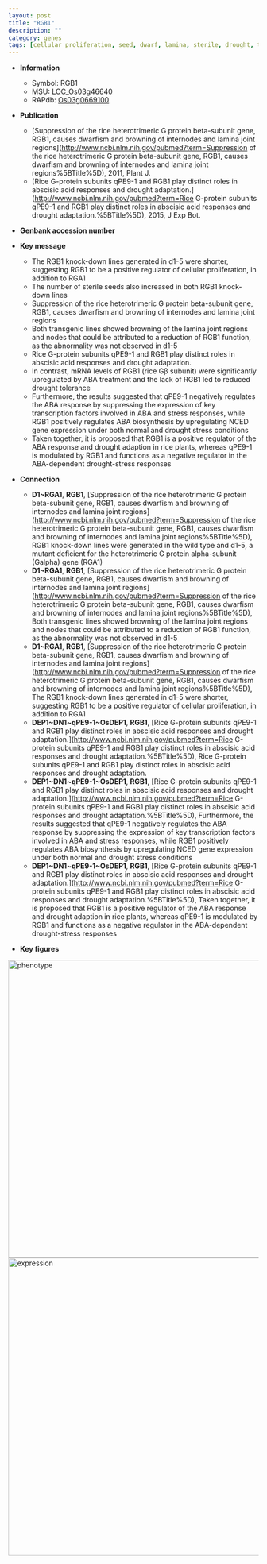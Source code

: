 ```yaml
---
layout: post
title: "RGB1"
description: ""
category: genes
tags: [cellular proliferation, seed, dwarf, lamina, sterile, drought, tolerance, transcription factor,  ABA , drought tolerance, stress, ABA, drought stress, drought stress , abscisic acid, stress response]
---
```


* **Information**  
    + Symbol: RGB1  
    + MSU: [LOC_Os03g46640](http://rice.plantbiology.msu.edu/cgi-bin/ORF_infopage.cgi?orf=LOC_Os03g46640)  
    + RAPdb: [Os03g0669100](http://rapdb.dna.affrc.go.jp/viewer/gbrowse_details/irgsp1?name=Os03g0669100)  

* **Publication**  
    + [Suppression of the rice heterotrimeric G protein beta-subunit gene, RGB1, causes dwarfism and browning of internodes and lamina joint regions](http://www.ncbi.nlm.nih.gov/pubmed?term=Suppression of the rice heterotrimeric G protein beta-subunit gene, RGB1, causes dwarfism and browning of internodes and lamina joint regions%5BTitle%5D), 2011, Plant J.
    + [Rice G-protein subunits qPE9-1 and RGB1 play distinct roles in abscisic acid responses and drought adaptation.](http://www.ncbi.nlm.nih.gov/pubmed?term=Rice G-protein subunits qPE9-1 and RGB1 play distinct roles in abscisic acid responses and drought adaptation.%5BTitle%5D), 2015, J Exp Bot.

* **Genbank accession number**  

* **Key message**  
    + The RGB1 knock-down lines generated in d1-5 were shorter, suggesting RGB1 to be a positive regulator of cellular proliferation, in addition to RGA1
    + The number of sterile seeds also increased in both RGB1 knock-down lines
    + Suppression of the rice heterotrimeric G protein beta-subunit gene, RGB1, causes dwarfism and browning of internodes and lamina joint regions
    + Both transgenic lines showed browning of the lamina joint regions and nodes that could be attributed to a reduction of RGB1 function, as the abnormality was not observed in d1-5
    + Rice G-protein subunits qPE9-1 and RGB1 play distinct roles in abscisic acid responses and drought adaptation.
    + In contrast, mRNA levels of RGB1 (rice Gβ subunit) were significantly upregulated by ABA treatment and the lack of RGB1 led to reduced drought tolerance
    + Furthermore, the results suggested that qPE9-1 negatively regulates the ABA response by suppressing the expression of key transcription factors involved in ABA and stress responses, while RGB1 positively regulates ABA biosynthesis by upregulating NCED gene expression under both normal and drought stress conditions
    + Taken together, it is proposed that RGB1 is a positive regulator of the ABA response and drought adaption in rice plants, whereas qPE9-1 is modulated by RGB1 and functions as a negative regulator in the ABA-dependent drought-stress responses

* **Connection**  
    + __D1~RGA1__, __RGB1__, [Suppression of the rice heterotrimeric G protein beta-subunit gene, RGB1, causes dwarfism and browning of internodes and lamina joint regions](http://www.ncbi.nlm.nih.gov/pubmed?term=Suppression of the rice heterotrimeric G protein beta-subunit gene, RGB1, causes dwarfism and browning of internodes and lamina joint regions%5BTitle%5D),  RGB1 knock-down lines were generated in the wild type and d1-5, a mutant deficient for the heterotrimeric G protein alpha-subunit (Galpha) gene (RGA1)
    + __D1~RGA1__, __RGB1__, [Suppression of the rice heterotrimeric G protein beta-subunit gene, RGB1, causes dwarfism and browning of internodes and lamina joint regions](http://www.ncbi.nlm.nih.gov/pubmed?term=Suppression of the rice heterotrimeric G protein beta-subunit gene, RGB1, causes dwarfism and browning of internodes and lamina joint regions%5BTitle%5D),  Both transgenic lines showed browning of the lamina joint regions and nodes that could be attributed to a reduction of RGB1 function, as the abnormality was not observed in d1-5
    + __D1~RGA1__, __RGB1__, [Suppression of the rice heterotrimeric G protein beta-subunit gene, RGB1, causes dwarfism and browning of internodes and lamina joint regions](http://www.ncbi.nlm.nih.gov/pubmed?term=Suppression of the rice heterotrimeric G protein beta-subunit gene, RGB1, causes dwarfism and browning of internodes and lamina joint regions%5BTitle%5D),  The RGB1 knock-down lines generated in d1-5 were shorter, suggesting RGB1 to be a positive regulator of cellular proliferation, in addition to RGA1
    + __DEP1~DN1~qPE9-1~OsDEP1__, __RGB1__, [Rice G-protein subunits qPE9-1 and RGB1 play distinct roles in abscisic acid responses and drought adaptation.](http://www.ncbi.nlm.nih.gov/pubmed?term=Rice G-protein subunits qPE9-1 and RGB1 play distinct roles in abscisic acid responses and drought adaptation.%5BTitle%5D), Rice G-protein subunits qPE9-1 and RGB1 play distinct roles in abscisic acid responses and drought adaptation.
    + __DEP1~DN1~qPE9-1~OsDEP1__, __RGB1__, [Rice G-protein subunits qPE9-1 and RGB1 play distinct roles in abscisic acid responses and drought adaptation.](http://www.ncbi.nlm.nih.gov/pubmed?term=Rice G-protein subunits qPE9-1 and RGB1 play distinct roles in abscisic acid responses and drought adaptation.%5BTitle%5D),  Furthermore, the results suggested that qPE9-1 negatively regulates the ABA response by suppressing the expression of key transcription factors involved in ABA and stress responses, while RGB1 positively regulates ABA biosynthesis by upregulating NCED gene expression under both normal and drought stress conditions
    + __DEP1~DN1~qPE9-1~OsDEP1__, __RGB1__, [Rice G-protein subunits qPE9-1 and RGB1 play distinct roles in abscisic acid responses and drought adaptation.](http://www.ncbi.nlm.nih.gov/pubmed?term=Rice G-protein subunits qPE9-1 and RGB1 play distinct roles in abscisic acid responses and drought adaptation.%5BTitle%5D),  Taken together, it is proposed that RGB1 is a positive regulator of the ABA response and drought adaption in rice plants, whereas qPE9-1 is modulated by RGB1 and functions as a negative regulator in the ABA-dependent drought-stress responses

* **Key figures**  
<img src="http://ricencode.github.io/images/RGB1.pheno.png" alt="phenotype"  style="width: 600px;"/>

<img src="http://ricencode.github.io/images/RGB1.exp.png" alt="expression"  style="width: 600px;"/>


